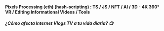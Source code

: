 #### Pixels Processing (eth) (hash-scripting) : TS / JS / NFT / AI / 3D - 4K 360° VR / Editing Informational Videos / Tools
##### ¿Cómo afecta Internet Vlogs TV a tu vida diaria? 📺
